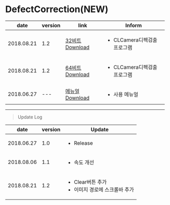 
# DefectCorrection(NEW)

| date | version | link | Inform |
|---|---|---|---|
| 2018.08.21 | 1.2 | [32비트 Download](https://github.com/CREVIS/Camera/raw/master/Tools/DefectCorrection(NEW)/DefectCorrection_v1.2_x86(CLCamera).zip)| <ul><li>CLCamera디펙검출 프로그램<br/></li> |
| 2018.08.21 | 1.2 | [64비트 Download](https://github.com/CREVIS/Camera/raw/master/Tools/DefectCorrection(NEW)/DefectCorrection_v1.2_x64(CLCamera).zip)| <ul><li>CLCamera디펙검출 프로그램<br/></li> |
| 2018.06.27 | --- | [메뉴얼 Download](https://github.com/CREVIS/Camera/raw/master/Tools/DefectCorrection(NEW)/DefectCorrection(NEW)%EB%A9%94%EB%89%B4%EC%96%BC%202018-06-27.pdf)| <ul><li> 사용 메뉴얼<br/></li> |
  
  
  
  
---------------
>Update Log

| date | version | Update |
|---|---|---|
| 2018.06.27 |1.0| <ul><li> Release <br/></li> |
| 2018.08.06 |1.1| <ul><li> 속도 개선 <br/></li> |
| 2018.08.21 |1.2| <ul><li> Clear버튼 추가 <br/> <li> 이미지 경로에 스크롤바 추가 <br/></li> |
  
